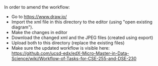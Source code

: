 In order to amend the workflow:

* Go to https://www.draw.io/
* Import the xml file in this directory to the editor (using "open existing diagram").
* Make the changes in editor
* Download the changed xml and the JPEG files (created using export)
* Upload both to this directory (replace the existing files)
* Make sure the updated workflow is visible here: https://github.com/ucsd-edx/edX-Micro-Master-in-Data-Science/wiki/Workflow-of-Tasks-for-CSE-255-and-DSE-230
